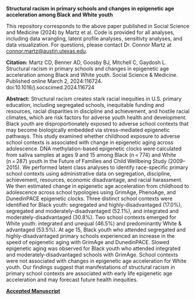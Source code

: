 **Structural racism in primary schools and changes in epigenetic age acceleration among Black and White youth**

This repository corresponds to the above paper published in Social Science and Medicine (2024) by Martz et al. Code is provided for all analyses, including data wrangling, latent profile analyses, sensitivty analyses, and data visualization. For questions, please contact Dr. Connor Martz at connor.martz@austin.utexas.edu. 

**Citation:** 
Martz CD, Benner AD, Goosby BJ, Mitchell C, Gaydosh L. Structural racism in primary schools and changes in epigenetic age acceleration among Black and White youth. Social Science & Medicine. Published online March 2, 2024:116724. doi:10.1016/j.socscimed.2024.116724

**Abstract:** Structural racism creates stark racial inequities in U.S. primary education, including segregated schools, inequitable funding and resources, racial disparities in discipline and achievement, and hostile racial climates, which are risk factors for adverse youth health and development. Black youth are disproportionately exposed to adverse school contexts that may become biologically embedded via stress-mediated epigenetic pathways. This study examined whether childhood exposure to adverse school contexts is associated with change in epigenetic aging across adolescence. DNA methylation-based epigenetic clocks were calculated from saliva samples at ages 9 and 15 among Black (n = 774) and White (n = 287) youth in the Future of Families and Child Wellbeing Study (2009–2015). We performed latent class analyses to identify race-specific primary school contexts using administrative data on segregation, discipline, achievement, resources, economic disadvantage, and racial harassment. We then estimated change in epigenetic age acceleration from childhood to adolescence across school typologies using GrimAge, PhenoAge, and DunedinPACE epigenetic clocks. Three distinct school contexts were identified for Black youth: segregated and highly-disadvantaged (17.0%), segregated and moderately-disadvantaged (52.1%), and integrated and moderately-disadvantaged (30.8%). Two school contexts emerged for White youth: integrated and unequal (46.5%) and predominantly White & advantaged (53.5%). At age 15, Black youth who attended segregated and highly-disadvantaged primary schools experienced an increase in the speed of epigenetic aging with GrimAge and DunedinPACE. Slowed epigenetic aging was observed for Black youth who attended integrated and moderately-disadvantaged schools with GrimAge. School contexts were not associated with changes in epigenetic age acceleration for White youth. Our findings suggest that manifestations of structural racism in primary school contexts are associated with early life epigenetic age acceleration and may forecast future health inequities.

[**Accepted Manuscript**](https://github.com/connordmartz/SSR_DNAmAccel/files/14488954/MARTZ.SSM.MS_R1_PUBLIC.pdf)
